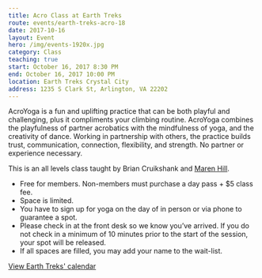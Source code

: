 ```yaml
---
title: Acro Class at Earth Treks
route: events/earth-treks-acro-18
date: 2017-10-16
layout: Event
hero: /img/events-1920x.jpg
category: Class
teaching: true
start: October 16, 2017 8:30 PM
end: October 16, 2017 10:00 PM
location: Earth Treks Crystal City
address: 1235 S Clark St, Arlington, VA 22202
---
```


AcroYoga is a fun and uplifting practice that can be both playful and challenging, plus it compliments your climbing routine. AcroYoga combines the playfulness of partner acrobatics with the mindfulness of yoga, and the creativity of dance. Working in partnership with others, the practice builds trust, communication, connection, flexibility, and strength. No partner or experience necessary.

This is an all levels class taught by Brian Cruikshank and [Maren Hill](https://marenacroyoga.com/ "Visit Maren's website").
* Free for members. Non-members must purchase a day pass + $5 class fee.
* Space is limited.
* You have to sign up for yoga on the day of in person or via phone to guarantee a spot.
* Please check in at the front desk so we know you’ve arrived. If you do not check in a minimum of 10 minutes prior to the start of the session, your spot will be released.
* If all spaces are filled, you may add your name to the wait-list.

[View Earth Treks' calendar](https://www.earthtreksclimbing.com/calendar/crystalcity/)
